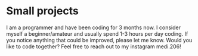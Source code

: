 # Small projects 
I am a programmer and have been coding for 3 months now. I consider myself a beginner/amateur and usually spend 1-3 hours per day coding. If you notice anything that could be improved, please let me know. Would you like to code together? Feel free to reach out to my instagram medi.206!
